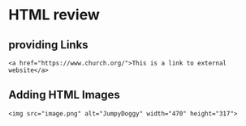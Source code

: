 # HTML review

## providing Links

```
<a href="https://www.church.org/">This is a link to external website</a>
```

## Adding HTML Images

```
<img src="image.png" alt="JumpyDoggy" width="470" height="317">
```

##